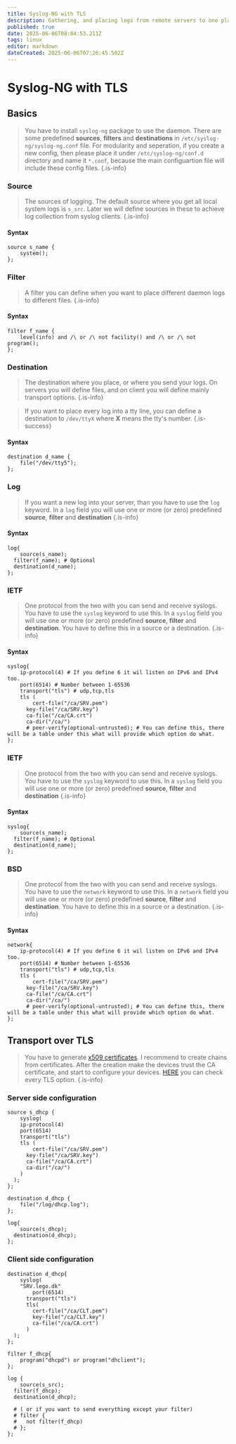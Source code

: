 ```yaml
---
title: Syslog-NG with TLS
description: Gathering, and placing logs from remote servers to one place with Syslog-NG (secured)
published: true
date: 2025-06-06T08:04:53.211Z
tags: linux
editor: markdown
dateCreated: 2025-06-06T07:26:45.502Z
---
```


# Syslog-NG with TLS

## Basics

> You have to install `syslog-ng` package to use the daemon.
> There are some predefined **sources**, **filters** and **destinations** in `/etc/syslog-ng/syslog-ng.conf` file.
> For modularity and seperation, if you create a new config, then please place it under `/etc/syslog-ng/conf.d` directory and name it `*.conf`, because the main configuartion file will include these config files.
{.is-info}

### Source
> The sources of logging. The default source where you get all local system logs is `s_src`.
> Later we will define sources in these to achieve log collection from syslog clients.
{.is-info}

#### Syntax
```
source s_name {
	system();
};
```

### Filter
> A filter you can define when you want to place different daemon logs to different files.
{.is-info}

#### Syntax
```
filter f_name {
	level(info) and /\ or /\ not facility() and /\ or /\ not program();
};
```

### Destination
> The destination where you place, or where you send your logs. On servers you will define files, and on client you will define mainly transport options.
{.is-info}


> If you want to place every log into a tty line, you can define a destination to `/dev/ttyX` where **X** means the tty's number.
{.is-success}

#### Syntax
```
destination d_name {
	file("/dev/tty5");
};
```

### Log
> If you want a new log into your server, than you have to use the `log` keyword. In a `log` field you will use one or more (or zero) predefined **source**, **filter** and **destination**
{.is-info}

#### Syntax
```
log{
	source(s_name);
  filter(f_name); # Optional
  destination(d_name);
};
```

### IETF
> One protocol from the two with you can send and receive syslogs. You have to use the `syslog` keyword to use this. In a `syslog` field you will use one or more (or zero) predefined **source**, **filter** and **destination**. You have to define this in a source or a destination.
{.is-info}

#### Syntax
```
syslog{
	ip-protocol(4) # If you define 6 it wil listen on IPv6 and IPv4 too.
    port(6514) # Number between 1-65536
    transport("tls") # udp,tcp,tls
    tls (
    	cert-file("/ca/SRV.pem")
      key-file("/ca/SRV.key")
      ca-file("/ca/CA.crt")
      ca-dir("/ca/")
      # peer-verify(optional-untrusted); # You can define this, there will be a table under this what will provide which option do what.
};
```
### IETF
> One protocol from the two with you can send and receive syslogs. You have to use the `syslog` keyword to use this. In a `syslog` field you will use one or more (or zero) predefined **source**, **filter** and **destination**
{.is-info}

#### Syntax
```
syslog{
	source(s_name);
  filter(f_name); # Optional
  destination(d_name);
};
```


### BSD
> One protocol from the two with you can send and receive syslogs. You have to use the `network` keyword to use this. In a `network` field you will use one or more (or zero) predefined **source**, **filter** and **destination**. You have to define this in a source or a destination.
{.is-info}

#### Syntax
```
network{
	ip-protocol(4) # If you define 6 it wil listen on IPv6 and IPv4 too.
    port(6514) # Number between 1-65536
    transport("tls") # udp,tcp,tls
    tls (
    	cert-file("/ca/SRV.pem")
      key-file("/ca/SRV.key")
      ca-file("/ca/CA.crt")
      ca-dir("/ca/")
      # peer-verify(optional-untrusted); # You can define this, there will be a table under this what will provide which option do what.
};
```

## Transport over TLS
> You have to generate [x509 certificates](/cert/openssl). I recommend to create chains from certificates.
> After the creation make the devices trust the CA certificate, and start to configure your devices.
> [HERE](https://syslog-ng.github.io/admin-guide/100_TLS-encrypted_message_transfer/004_TLS_options) you can check every TLS option.
{.is-info}

### Server side configuration

```
source s_dhcp {
	syslog(
  	ip-protocol(4)
    port(6514)
    transport("tls")
    tls (
    	cert-file("/ca/SRV.pem")
      key-file("/ca/SRV.key")
      ca-file("/ca/CA.crt")
      ca-dir("/ca/")
    )
  );
};

destination d_dhcp {
	file("/log/dhcp.log");
};

log{
	source(s_dhcp);
  destination(d_dhcp);
};
```

### Client side configuration

```
destination d_dhcp{
	syslog(
  	"SRV.lego.dk"
    	port(6514)
      transport("tls")
      tls(
      	cert-file("/ca/CLT.pem")
        key-file("/ca/CLT.key")
        ca-file("/ca/CA.crt")
      )
  );
};

filter f_dhcp{
	program("dhcpd") or program("dhclient");
};

log {
	source(s_src);
  filter(f_dhcp);
  destination(d_dhcp);
  
  # ( or if you want to send everything except your filter)
  # filter { 
  #	  not filter(f_dhcp)
  # };
};
```
